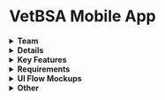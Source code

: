 # VetBSA Mobile App

<details><summary><b>Team</b></summary>
<hr>
  
  - **Client(s):** Kimberly Selting - Department of Veterinary Medicine (seltingk@illinois.edu)
  - **Project Manager(s):** Jim Caputo (jcaputo@uillinois.edu)
  - **User Experience:** Kelly Delahanty (delahan2@uillinois.edu)
  - **Developer(s):** Derek Schweitzer (dschw3@illinois.edu)

<hr>
</details>



<details><summary><b>Details</b></summary>
<hr>

- **Description:** Mobile app to calculate chemotherapy drug doses.
- **Purpose:**
  - **Dosage Calculator** Provide an error free, easy to use, chemotherapy drug dosage calculator for veterinarians and techs. Allows the user to input the animal's stats, desired drug, and schedule. The app will return the correct dosage based on two different calculation equations.
- **Language(s):** English
- **Platform(s):** iOS
  - **Price:** $4.99
- **Distribution Method(s):** 
  - [Apple App Store](https://apps.apple.com/us/app/vetbsa/id1460293174)
  - [Icons](https://github.com/aitsuillinois/mobile-flutter-vetbsa/tree/master/assets/launcher)
  - [Screenshots](https://github.com/aitsuillinois/mobile-flutter-vetbsa/tree/master/docs/app%20store%20screenshots)
- **Development Methodology:** [e.g. [Agile](https://github.com/dswtzer/dev-guide/blob/master/docs/wiki/agile.md)]

- **Framework(s)/Language(s):** 
  - **Frontend:** Flutter/Dart
  - **Backend:** N/A
  - **Database:** N/A
- **Version Target:** 1.0
- **Target Date:** Released 04/06/2020

<hr>
</details>


<details><summary><b>Key Features</b></summary>
<hr>
  
  - **Calculations for multiple animals.** The User can select between different animals to get a custom calculation for that particular species. Initial choice are Cats, Dogs, and Horses.
  - **Two different equations.** The User can select from a standard/well known equation to calculate dosages, or a the new equation developed by Dr. Selting.
  - **Multiple built-in Drugs and schedules.** The User can select from a multitude of different chemotherapy drugs and schedules based on their specific needs. Dosage information for each drug is provided along with references.

<hr>
</details>



<details><summary><b>Requirements</b></summary>
<hr>

<ul>
<details><summary><b>In Scope</b></summary>

<ul>

### Sprint 1 (??/??/?? - ??/??/??)

<ul>
<details><summary><b>Epic 1 Summary</b></summary>

<ul>
  
## [Epic text](Link-to-issue)
- [User story text](Link-to-issue)
- [User story text](Link-to-issue)
- [User story text](Link-to-issue)
</ul>

</details>
</ul>

<ul>
<details><summary><b>Epic 2 Summary</b></summary>

<ul>

## [Epic text](Link-to-issue)
- [User story text](Link-to-issue)
- [User story text](Link-to-issue)
- [User story text](Link-to-issue)
</ul>

</details>
</ul>

### Sprint 2 (??/??/?? - ??/??/??)

<ul>
<details><summary><b>Epic 3 Summary</b></summary>

<ul>

## [Epic text](Link-to-issue)
- [User story text](Link-to-issue)
- [User story text](Link-to-issue)
- [User story text](Link-to-issue)
</ul>

</details>
</ul>


<ul>
<details><summary><b>Epic 4 Summary</b></summary>

<ul>

## [Epic text](Link-to-issue)
- [User story text](Link-to-issue)
- [User story text](Link-to-issue)
- [User story text](Link-to-issue)
</ul>

</details>
</ul>

</ul>
</details>

<details><summary><b>Out of Scope (Backlog)</b></summary>

<ul>
  
- [User story text](Link-to-issue)
</ul>
</details>
</ul>

<hr>
</details>


<details><summary><b>UI Flow Mockups</b></summary>
<hr>
  
  - [Client Mockup (PDF)](https://github.com/aitsuillinois/mobile-flutter-vetbsa/blob/master/docs/wiki/files/Screen%20Drawings%20and%20Behaviors%20from%20Client.pdf)
  - Preview:
  [![UI Mockup](https://github.com/aitsuillinois/mobile-flutter-vetbsa/blob/master/docs/wiki/images/client-mockup-thumb.png)](https://github.com/aitsuillinois/mobile-flutter-vetbsa/blob/master/docs/wiki/files/Screen%20Drawings%20and%20Behaviors%20from%20Client.pdf)

<hr>
</details>



<details><summary><b>Other</b></summary>
<hr>
  
  - **[Client Documents Repository on Box](https://uofi.app.box.com/folder/54359362723?s=kcfcpcdo0iud93sliu997js81m11rkxp)**

<hr>
</details>
